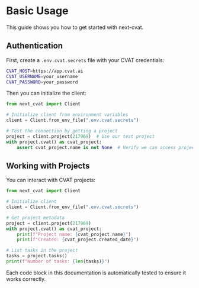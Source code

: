 # Basic Usage

This guide shows you how to get started with next-cvat.

## Authentication

First, create a `.env.cvat.secrets` file with your CVAT credentials:

```bash
CVAT_HOST=https://app.cvat.ai
CVAT_USERNAME=your_username
CVAT_PASSWORD=your_password
```

Then you can initialize the client:

```python
from next_cvat import Client

# Initialize client from environment variables
client = Client.from_env_file(".env.cvat.secrets")

# Test the connection by getting a project
project = client.project(217969)  # Use our test project
with project.cvat() as cvat_project:
    assert cvat_project.name is not None  # Verify we can access project data
```

## Working with Projects

You can interact with CVAT projects:

```python
from next_cvat import Client

# Initialize client
client = Client.from_env_file(".env.cvat.secrets")

# Get project metadata
project = client.project(217969)
with project.cvat() as cvat_project:
    print(f"Project name: {cvat_project.name}")
    print(f"Created: {cvat_project.created_date}")

# List tasks in the project
tasks = project.tasks()
print(f"Number of tasks: {len(tasks)}")
```

Each code block in this documentation is automatically tested to ensure it works correctly.
